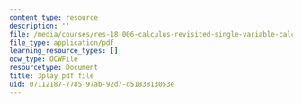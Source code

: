 ```yaml
---
content_type: resource
description: ''
file: /media/courses/res-18-006-calculus-revisited-single-variable-calculus-fall-2010/07112187778597ab92d7d5183813053e_y4EcXTVqFb4.pdf
file_type: application/pdf
learning_resource_types: []
ocw_type: OCWFile
resourcetype: Document
title: 3play pdf file
uid: 07112187-7785-97ab-92d7-d5183813053e
---
```

